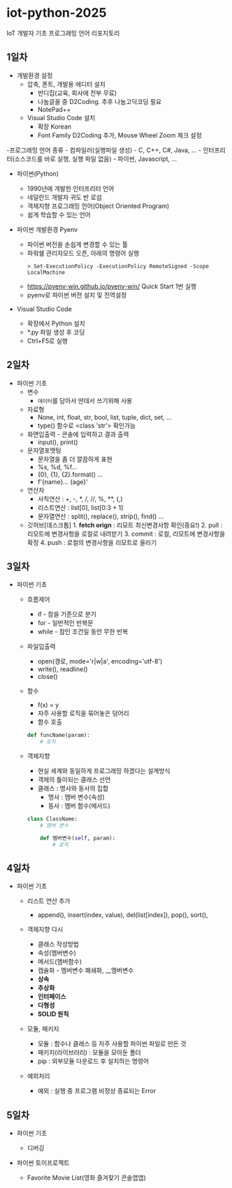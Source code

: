 # iot-python-2025
IoT 개발자 기초 프로그래밍 언어 리포지토리

## 1일차
- 개발환경 설정
    - 압축, 폰트, 개발용 에디터 설치
        - 반디집(교육, 회사에 전부 무료)
        - 나눔글꼴 중 D2Coding. 추후 나눔고딕코딩 필요
        - NotePad++
    - Visual Studio Code 설치
        - 확장 Korean 
        - Font Family D2Coding 추가, Mouse Wheel Zoom 체크 설정

-프로그래밍 언어 종류
    - 컴파일러(실행파일 생성)
        - C, C++, C#, Java, ...
    - 인터프리터(소스코드를 바로 실행, 실행 파일 없음)
        - 파이썬, Javascript, ...
    
- 파이썬(Python)
    - 1990년에 개발한 인터프리터 언어
    - 네덜란드 개발자 귀도 반 로섬
    - 객체지향 프로그래밍 언어(Object Oriented Program)
    - 쉽게 학습할 수 있는 언어

- 파이썬 개발환경 Pyenv
    - 파이썬 버전을 손쉽게 변경할 수 있는 툴
    - 파워쉘 관리자모드 오픈, 아래의 명령어 실행
        ```shell
        > Set-ExecutionPolicy -ExecutionPolicy RemoteSigned -Scope LocalMachine
        ```
    - https://pyenv-win.github.io/pyenv-win/ Quick Start 1번 실행
    - pyenv로 파이썬 버전 설치 및 전역설정

- Visual Studio Code
    - 확장에서 Python 설치
    - *.py 파일 생성 후 코딩
    - Ctrl+F5로 실행

## 2일차
- 파이썬 기초
    - 변수
        - `데이터`를 담아서 딴데서 쓰기위해 사용
    - 자료형
        - None, int, float, str, bool, list, tuple, dict, set, ...
        - type() 함수로 <class 'str'> 확인가능 
    - 화면입출력 - 콘솔에 입력하고 결과 출력
        - input(), print()
    - 문자열포맷팅
        - 문자열을 좀 더 깔끔하게 표현
        - %s, %d, %f...
        - {0}, {1}, {2}.format() ...
        - f'{name}... {age}'
    - 연산자
        - 사칙연산 : +, -, *, /, //, %, **, (,)
        - 리스트연산 : list[0], list[0:3 + 1]
        - 문자열연산 : split(), replace(), strip(), find() ...
  - 깃허브[데스크톱]
        1. **fetch orign** : 리모트 최신변경사항 확인(중요!)
        2. pull : 리모트에 변경사항을 로컬로 내려받기
        3. commit : 로컬, 리모트에 변경사항을 확정
        4. push : 로컬의 변경사항을 리모트로 올리기

## 3일차 
- 파이썬 기초
    - 흐름제어
        - if - 참을 기준으로 분기
        - for - 일반적인 반복문
        - while - 참인 조건일 동안 무한 반복
    - 파일입출력
        - open(경로, mode='r|w|a', encoding='utf-8')
        - write(), readline()
        - close()
    - 함수
        - f(x) = y
        - 자주 사용할 로직을 묶어놓은 덩어리
        - 함수 호출
        ```python
        def funcName(param):
            # 로직
        ```
    - 객체지향
        - 현실 세계와 동일하게 프로그래밍 하겠다는 설계방식
        - 객체의 틀이되는 클래스 선언
        - 클래스 : 명사와 동사의 집합
            - 명사 : 멤버 변수(속성)
            - 동사 : 멤버 함수(메서드)
        
        ```python
        class ClassName:
            # 멤버 변수

            def 멤버변수(self, param):
                # 로직
        ```

## 4일차
- 파이썬 기초
    - 리스트 연산 추가
        - append(), insert(index, value), del(list[index]), pop(), sort(), 
    - 객체지향 다시
        - 클래스 작성방법
        - 속성(멤버변수)
        - 메서드(멤버함수)
        - 캡슐화 - 멤버변수 폐쇄화, __멤버변수
        - **상속**
        - **추상화**
        - **인터페이스**
        - **다형성**
        - **SOLID 원칙**
        
    - 모듈, 패키지
        - 모듈 : 함수나 클래스 등 자주 사용할 파이썬 파일로 만든 것
        - 패키지(라이브러리) : 모듈을 모아둔 폴더
        - pip : 외부모듈 다운로드 후 설치하는 명령어

    - 예외처리
        - 예외 : 실행 중 프로그램 비정상 종료되는 Error
    
## 5일차
- 파이썬 기초     
    - 디버깅

- 파이썬 토이프로젝트
    - Favorite Movie List(영화 즐겨찾기 콘솔앱앱)
